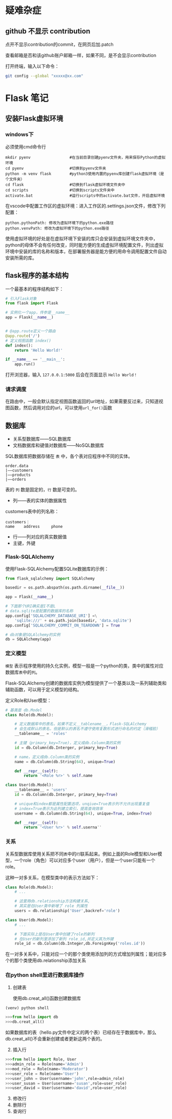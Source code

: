 # 疑难杂症

## github 不显示 contribution
点开不显示contribution的commit，在网页后加.patch

查看邮箱是否和该github账户邮箱一样，如果不同，是不会显示contribution

打开终端，输入以下命令：

```bash
git config --global "xxxxx@xx.com"
```


# Flask 笔记
## 安装Flask虚拟环境
### windows下
必须使用cmd命令行

    mkdir pyenv                 #在当前目录创建pyenv文件夹，用来保存Python的虚拟环境
    cd pyenv                    #切换到pyenv文件夹
    python -m venv flask        #python3使用内置的pyenv库创建flask虚拟环境（是个文件夹）
    cd flask                    #切换到flask虚拟环境文件夹中
    cd scripts                  #切换到scripts文件夹中
    activate.bat                #运行scripts中的activate.bat文件，开启虚拟环境

在vscode中配置工作区的虚拟环境：进入工作区的.settings.json文件，修改下列配置：
    
    python.pythonPath: 修改为虚拟环境下的python.exe路径
    python.venvPath: 修改为虚拟环境下的python.exe路径

使用虚拟环境的好处是在虚拟环境下安装的库只会安装到虚拟环境文件夹中，python的母体不会有任何改变，同时能方便的生成虚拟环境配置文件，列出虚拟环境中安装的库的名称和版本，在部署服务器是能方便的用命令调用配置文件自动安装所需的库。

## flask程序的基本结构

一个最基本的程序结构如下：

```python
# 引入Flask对象
from flask import Flask

# 实例化一个app，传参是__name__
app = Flask(__name__)


# @app.route定义一个路由
@app.route('/')
# 定义视图函数 index()
def index():
    return 'Hello World!'

if __name__ == '__main__':
    app.run()
```

打开浏览器，输入 `127.0.0.1:5000` 后会在页面显示 `Hello World！`

### 请求调度

在路由中，一般会默认指定视图函数返回的url地址，如果需要反过来，只知道视图函数，然后调用对应的url，可以使用`url_for()`函数

## 数据库

* 关系型数据库——SQL数据库
* 文档数据库和键值对数据库——NoSQL数据库

SQL数据库把数据存储在 `表` 中，各个表对应程序中不同的实体。
    
    order.data
    |——customers
    |——products
    |——orders

表的 `列` 数是固定的，`行` 数是可变的。
* 列——表的实体的数据属性

customers表中的列名称：

    customers：
    name    address     phone

* 行——列对应的真实数据值
* 主键，外键

### Flask-SQLAlchemy

使用Flask-SQLAlchemy配置SQLite数据库的示例：

```python
from flask_sqlalchemy import SQLAlchemy

basedir = os.path.abspath(os.path.dirname(__file__))

app = Flask(__name__)

# 下面那个URI确实是I不是L
# data.sqlite是配置的数据库的名称
app.config['SQLALCHEMY_DATABASE_URI'] =\
    'sqlite:///' + os.path.join(basedir, 'data.sqlite')
app.config['SQLALCHEMY_COMMIT_ON_TEARDOWN'] = True

# db对象是SQLAlchemy的实例
db = SQLAlchemy(app)
```

### 定义模型

`模型` 表示程序使用的持久化实例，模型一般是一个python的类，类中的属性对应数据库`表`中的`列`。

Flask-SQLAlchemy创建的数据库实例为模型提供了一个基类以及一系列辅助类和辅助函数，可以用于定义模型的结构。

定义Role和User模型：

```python
# 基类是 db.Model
class Role(db.Model):

    # 定义数据库中的表名，如果不定义__tablename__，Flask-SQLAlchemy
    # 会生成默认的表名，但是默认的表名不遵守使用复数形式进行命名的约定（滑稽脸）
    __tablename__ = 'roles'

    # 主键（primary_key=True)，定义成db.Column类的实例
    id = db.Column(db.Interger, primary_key=True)

    # name，定义成db.Column类的实例
    name = db.Column(db.String(64), unique=True)

    def __repr__(self):
        return '<Role %r>' % self.name

class User(db.Model):
    __tablename__ = 'users'
    id = db.Column(db.Interger, primary_key=True)

    # unique和index都是属性配置选项，unqiue=True表示列不允许出现重复值
    # index=True表示为此列建立索引，提高查询效率
    username = db.Column(db.String(64), unique=True, index=True)

    def __repr__(self):
        return '<User %r>' % self.userna‵‵
```

### 关系

关系型数据库使用关系把不同`表`中的`行`联系起来。例如上面的Role模型和User模型，一个role（角色）可以对应多个user（用户），但是一个user只能有一个role。

这种一对多关系，在模型类中的表示方法如下：
```python
class Role(db.Model):
    # ...

    # 这里用db.relationship方法构建关系,
    # 其实是在User类中新增了 role 列属性
    users = db.relationship('User',backref='role')

class User(db.Model):
    # ...

    # 下面实际上是在User类中创建了role的新列
    # 在User的新列里添加了新列 role_id,并定义其为外键
    role_id = db.Column(db.Integer,db.ForeignKey('roles.id'))
```

在一对多关系中，只能对应一个的那个类使用添加列的方式增加列属性；能对应多个的那个类使用db.relationship添加关系

### 在python shell里进行数据库操作

1. 创建表

    使用db.creat_all()函数创建数据库

```python
(venv) python shell

>>>from hello import db
>>>db.creat_all()
```
如果数据库的表（hello.py文件中定义的两个表）已经存在于数据库中，那么db.creat_all()不会重新创建或者更新这两个表的。

2. 插入行

```python
>>>from hello import Role, User
>>>admin_role = Role(name='Admin')
>>>mod_role = Role(name='Moderator')
>>>user_role = Role(name='User')
>>>user_john = User(username='john',role=admin_role)
>>>user_susan = User(username='susan',role=user_role)
>>>user_david = User(username='david',role=user_role)
```

3. 修改行
4. 删除行
5. 查询行






